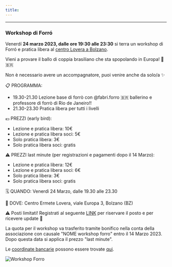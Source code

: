 ```yaml
---
title: 
---
```


---
### Workshop di Forró

Venerdí **24 marzo 2023, dalle ore 19:30 alle 23:30** si terra un workshop di Forró e pratica libera al [centro Lovera a Bolzano](https://goo.gl/maps/fXMe9NfWG4qYPDqF6).

Vieni a provare il ballo di coppia brasiliano che sta spopolando in Europa! 💃 🇧🇷

Non è necessario avere un accompagnatore, puoi venire anche da solo/a ✨

📋 PROGRAMMA:
- 19.30-21.30 Lezione base di forrò con @fabri.forro 🇧🇷 ballerino e professore di forrò di Rio de Janeiro!!
- 21.30-23.30 Pratica libera per tutti i livelli

💶 PREZZI (early bird):
- Lezione e pratica libera: 10€
- Lezione e pratica libera soci: 5€
- Solo pratica libera: 3€
- Solo pratica libera soci: gratis

⚠️ PREZZI last minute (per registrazioni e pagamenti dopo il 14 Marzo):
- Lezione e pratica libera: 12€
- Lezione e pratica libera soci: 6€
- Solo pratica libera: 3€
- Solo pratica libera soci: gratis

🗓 QUANDO: Venerdì 24 Marzo, dalle 19.30 alle 23.30

📍 DOVE: Centro Ermete Lovera, viale Europa 3, Bolzano (BZ)

⚠️ Posti limitati! Registrati al seguente [LINK](https://l.instagram.com/?u=https%3A%2F%2Fdocs.google.com%2Fforms%2Fd%2Fe%2F1FAIpQLSdAV2jbo5l6v9PdfRk7oIF4g-fib0XVP8GLYBkuOe4xQzJfSA%2Fviewform%3Fusp%3Dsf_link&e=AT06ziC73Z4eGWrP346ckG-IM-tACdbMJSU68SK4-T7YvQP_bT1LMwGKtdRnoL4vsUfIcj8BNvoyD7c3lOANKOkTOQ0ed72L0QpyqcQ) per riservare il posto e per ricevere update 🥳

La quota per il workshop va trasferito tramite bonifico nella conta della associazione con causale "NOME workshop forro" entro il 14 Marzo 2023. Dopo questa data si applica il prezzo "last minute".

Le [coordinate bancarie](../banca) possono essere trovate [qui](../banca).

![Workshop Forro](../images/workshop-forro.jpg)

